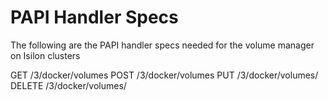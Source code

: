 # PAPI Handler Specs
The following are the PAPI handler specs needed for the volume manager on
Isilon clusters

GET     /3/docker/volumes
POST    /3/docker/volumes
PUT     /3/docker/volumes/<name>
DELETE  /3/docker/volumes/<name>
